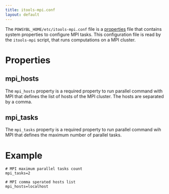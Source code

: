 ```yaml
---
title: itools-mpi.conf
layout: default
---
```


The `POWSYBL_HOME/etc/itools-mpi.conf` file is a [properties](https://en.wikipedia.org/wiki/.properties) file that contains
system properties to configure MPI tasks. This configuration file is read by the `itools-mpi` script, that runs computations
on a MPI cluster.

# Properties

## mpi_hosts
The `mpi_hosts` property is a required property to run parallel command with MPI that defines the list of hosts of the MPI
cluster. The hosts are separated by a comma.

## mpi_tasks
The `mpi_tasks` property is a required property to run parallel command wih MPI that defines the maximum number of parallel
tasks.

# Example
```properties
# MPI maximum parallel tasks count
mpi_tasks=2

# MPI comma sperated hosts list
mpi_hosts=localhost
```
